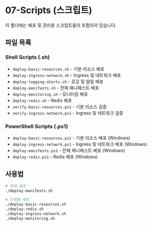 # 07-Scripts (스크립트)

이 폴더에는 배포 및 관리용 스크립트들이 포함되어 있습니다.

## 파일 목록

### Shell Scripts (.sh)
- `deploy-basic-resources.sh` - 기본 리소스 배포
- `deploy-ingress-network.sh` - Ingress 및 네트워크 배포
- `deploy-logging-alerts.sh` - 로깅 및 알림 배포
- `deploy-manifests.sh` - 전체 매니페스트 배포
- `deploy-monitoring.sh` - 모니터링 배포
- `deploy-redis.sh` - Redis 배포
- `verify-basic-resources.ps1` - 기본 리소스 검증
- `verify-ingress-network.ps1` - Ingress 및 네트워크 검증

### PowerShell Scripts (.ps1)
- `deploy-basic-resources.ps1` - 기본 리소스 배포 (Windows)
- `deploy-ingress-network.ps1` - Ingress 및 네트워크 배포 (Windows)
- `deploy-manifests.ps1` - 전체 매니페스트 배포 (Windows)
- `deploy-redis.ps1` - Redis 배포 (Windows)

## 사용법

```bash
# 전체 배포
./deploy-manifests.sh

# 단계별 배포
./deploy-basic-resources.sh
./deploy-redis.sh
./deploy-ingress-network.sh
./deploy-monitoring.sh
```
